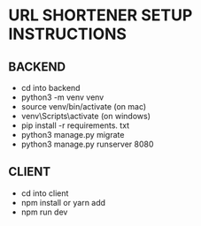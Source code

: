 # URL SHORTENER SETUP INSTRUCTIONS

## BACKEND
* cd into backend
* python3 -m venv venv
* source venv/bin/activate (on mac)
* venv\Scripts\activate (on windows)
* pip install -r requirements. txt
* python3 manage.py migrate
* python3 manage.py runserver 8080


## CLIENT
* cd into client
* npm install or yarn add
* npm run dev

